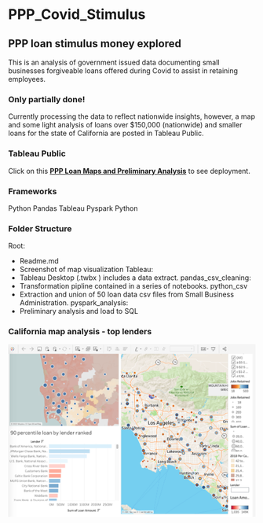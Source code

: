 # PPP_Covid_Stimulus
## PPP loan stimulus money explored
This is an analysis of government issued data documenting small businesses forgiveable loans offered during Covid to assist in retaining employees.

### Only partially done!
Currently processing the data to reflect nationwide insights, however, a map and some light 
analysis of loans over $150,000 (nationwide)
and smaller loans for the state of California are posted in Tableau Public.

### Tableau Public
Click on this <a href='https://public.tableau.com/profile/cerejarosinha#!/vizhome/ppp_loan_analysis/LoansbyLender?publish=yes'><strong>PPP Loan Maps and Preliminary Analysis</strong></a> to see deployment. 

### Frameworks
Python Pandas
Tableau
Pyspark
Python

### Folder Structure
Root:
- Readme.md
- Screenshot of map visualization
Tableau:
- Tableau Desktop (.twbx ) includes a data extract.
pandas_csv_cleaning:
- Transformation pipline contained in a series of notebooks.
python_csv
- Extraction and union of 50 loan data csv files from Small Business Administration.
pyspark_analysis:
- Preliminary analysis and load to SQL


### California map analysis - top lenders
![](PPP_stimulus_california.png)
